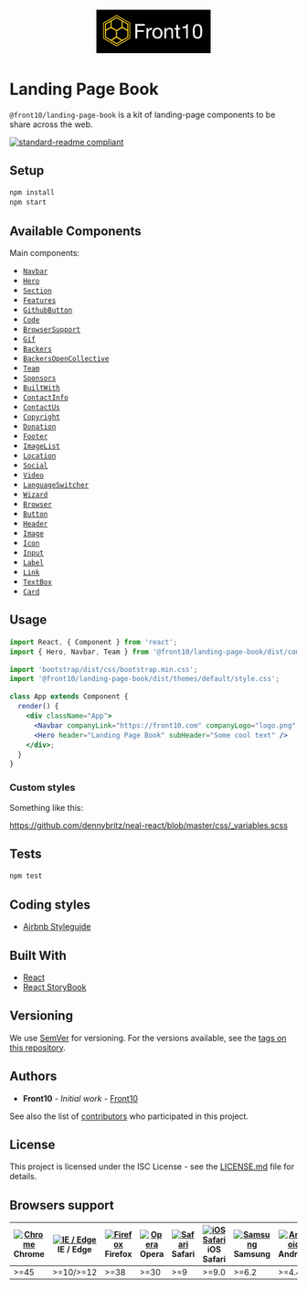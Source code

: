 <h1 style="text-align: center;">
    <a href="http://front10.com/">
        <img src="./assets/images/logo/logo-frton10.jpg" alt="Front10 Component Explorer" width="200">
    </a>
</h1>

# Landing Page Book

`@front10/landing-page-book` is a kit of landing-page components to be share across the web.

[![standard-readme compliant](https://img.shields.io/badge/standard--readme-OK-green.svg?style=flat-square)](https://github.com/RichardLitt/standard-readme)

## Setup

```sh
npm install
npm start
```

## Available Components
Main components:
- [`Navbar`](https://github.com/front10/landing-page-book/blob/master/src/components/Navbar/README.md)
- [`Hero`](https://github.com/front10/landing-page-book/blob/master/src/components/Hero/README.md)
- [`Section`](https://github.com/front10/landing-page-book/blob/master/src/components/Section/README.md)
- [`Features`](https://github.com/front10/landing-page-book/blob/master/src/components/Features/README.md)
- [`GithubButton`](https://github.com/front10/landing-page-book/blob/master/src/components/GithubButton/README.md)
- [`Code`](https://github.com/front10/landing-page-book/blob/master/src/components/Code/README.md)
- [`BrowserSupport`](https://github.com/front10/landing-page-book/blob/master/src/components/BrowserSupport/README.md)
- [`Gif`](https://github.com/front10/landing-page-book/blob/master/src/components/Gif/README.md)
- [`Backers`](https://github.com/front10/landing-page-book/blob/master/src/components/Backers/README.md)
- [`BackersOpenCollective`](https://github.com/front10/landing-page-book/blob/master/src/components/BackersOpenCollective/README.md)
- [`Team`](https://github.com/front10/landing-page-book/blob/master/src/components/Team/README.md)
- [`Sponsors`](https://github.com/front10/landing-page-book/blob/master/src/components/Sponsors/README.md)
- [`BuiltWith`](https://github.com/front10/landing-page-book/blob/master/src/components/BuiltWith/README.md)
- [`ContactInfo`](https://github.com/front10/landing-page-book/blob/master/src/components/ContactInfo/README.md)
- [`ContactUs`](https://github.com/front10/landing-page-book/blob/master/src/components/ContactUs/README.md)
- [`Copyright`](https://github.com/front10/landing-page-book/blob/master/src/components/Copyright/README.md)
- [`Donation`](https://github.com/front10/landing-page-book/blob/master/src/components/Donation/README.md)
- [`Footer`](https://github.com/front10/landing-page-book/blob/master/src/components/Footer/README.md)
- [`ImageList`](https://github.com/front10/landing-page-book/blob/master/src/components/ImageList/README.md)
- [`Location`](https://github.com/front10/landing-page-book/blob/master/src/components/Location/README.md)
- [`Social`](https://github.com/front10/landing-page-book/blob/master/src/components/Social/README.md)
- [`Video`](https://github.com/front10/landing-page-book/blob/master/src/components/Video/README.md)
- [`LanguageSwitcher`](https://github.com/front10/landing-page-book/blob/master/src/components/LanguageSwitcher/README.md)
- [`Wizard`](https://github.com/front10/landing-page-book/blob/master/src/components/Wizard/README.md)
- [`Browser`](https://github.com/front10/landing-page-book/blob/master/src/components/Browser/README.md)
- [`Button`](https://github.com/front10/landing-page-book/blob/master/src/components/Button/README.md)
- [`Header`](https://github.com/front10/landing-page-book/blob/master/src/components/Header/README.md)
- [`Image`](https://github.com/front10/landing-page-book/blob/master/src/components/Image/README.md)
- [`Icon`](https://github.com/front10/landing-page-book/blob/master/src/components/Icon/README.md)
- [`Input`](https://github.com/front10/landing-page-book/blob/master/src/components/Input/README.md)
- [`Label`](https://github.com/front10/landing-page-book/blob/master/src/components/Label/README.md)
- [`Link`](https://github.com/front10/landing-page-book/blob/master/src/components/Link/README.md)
- [`TextBox`](https://github.com/front10/landing-page-book/blob/master/src/components/TextBox/README.md)
- [`Card`](https://github.com/front10/landing-page-book/blob/master/src/components/Card/README.md)



## Usage

```js
import React, { Component } from 'react';
import { Hero, Navbar, Team } from '@front10/landing-page-book/dist/components';
```

```js
import 'bootstrap/dist/css/bootstrap.min.css';
import '@front10/landing-page-book/dist/themes/default/style.css';
```

```jsx
class App extends Component {
  render() {
    <div className="App">
      <Navbar companyLink="https://front10.com" companyLogo="logo.png" companyName="Front10" />
      <Hero header="Landing Page Book" subHeader="Some cool text" />
    </div>;
  }
}
```

### Custom styles

Something like this:

https://github.com/dennybritz/neal-react/blob/master/css/_variables.scss

## Tests

```bash
npm test
```

## Coding styles

- [Airbnb Styleguide](https://github.com/airbnb/javascript/tree/master/react)

## Built With

- [React](https://reactjs.org/)
- [React StoryBook](https://storybook.js.org)

## Versioning

We use [SemVer](http://semver.org/) for versioning. For the versions available, see the [tags on this repository](https://github.com/your/project/tags).

## Authors

- **Front10** - _Initial work_ - [Front10](http://front10.com/)

See also the list of [contributors](https://github.com/your/project/contributors) who participated in this project.

## License

This project is licensed under the ISC License - see the [LICENSE.md](LICENSE.md) file for details.

## Browsers support

| [<img src="https://cdnjs.cloudflare.com/ajax/libs/browser-logos/45.5.0/archive/chrome_12-48/chrome_12-48_48x48.png" alt="Chrome" width="24px" height="24px" />](https://gitlab.com/front10-devs/healthcare-book)</br>Chrome | [<img src="https://cdnjs.cloudflare.com/ajax/libs/browser-logos/45.5.0/edge/edge_48x48.png" alt="IE / Edge" width="24px" height="24px" />](https://gitlab.com/front10-devs/healthcare-book)</br>IE / Edge | [<img src="https://cdnjs.cloudflare.com/ajax/libs/browser-logos/45.5.0/firefox/firefox_48x48.png" alt="Firefox" width="24px" height="24px" />](https://gitlab.com/front10-devs/healthcare-book)</br>Firefox | [<img src="https://cdnjs.cloudflare.com/ajax/libs/browser-logos/45.5.0/opera/opera_48x48.png" alt="Opera" width="24px" height="24px" />](https://gitlab.com/front10-devs/healthcare-book)</br>Opera | [<img src="https://cdnjs.cloudflare.com/ajax/libs/browser-logos/45.5.0/safari/safari_48x48.png" alt="Safari" width="24px" height="24px" />](https://gitlab.com/front10-devs/healthcare-book)</br>Safari | [<img src="https://cdnjs.cloudflare.com/ajax/libs/browser-logos/45.5.0/safari-ios/safari-ios_48x48.png" alt="iOS Safari" width="24px" height="24px" />](https://gitlab.com/front10-devs/healthcare-book)</br>iOS Safari | [<img src="https://cdnjs.cloudflare.com/ajax/libs/browser-logos/45.5.0/samsung-internet/samsung-internet_48x48.png" alt="Samsung" width="24px" height="24px" />](https://gitlab.com/front10-devs/healthcare-book)</br>Samsung | [<img src="https://cdnjs.cloudflare.com/ajax/libs/browser-logos/45.5.0/archive/android/android_48x48.png" alt="Android" width="24px" height="24px" />](https://gitlab.com/front10-devs/healthcare-book)</br>Android |
| --------------------------------------------------------------------------------------------------------------------------------------------------------------------------------------------------------------------------- | --------------------------------------------------------------------------------------------------------------------------------------------------------------------------------------------------------- | ----------------------------------------------------------------------------------------------------------------------------------------------------------------------------------------------------------- | --------------------------------------------------------------------------------------------------------------------------------------------------------------------------------------------------- | ------------------------------------------------------------------------------------------------------------------------------------------------------------------------------------------------------- | ----------------------------------------------------------------------------------------------------------------------------------------------------------------------------------------------------------------------- | ----------------------------------------------------------------------------------------------------------------------------------------------------------------------------------------------------------------------------- | ------------------------------------------------------------------------------------------------------------------------------------------------------------------------------------------------------------------- |
| >=45                                                                                                                                                                                                                        | >=10/>=12                                                                                                                                                                                                 | >=38                                                                                                                                                                                                        | >=30                                                                                                                                                                                                | >=9                                                                                                                                                                                                     | >=9.0                                                                                                                                                                                                                   | >=6.2                                                                                                                                                                                                                         | >=4.4                                                                                                                                                                                                               |
